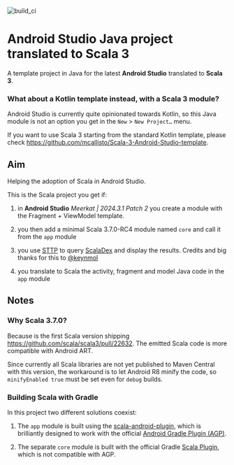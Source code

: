 ![build_ci](https://github.com/mcallisto/Scala-3-Android-Studio-Java-template/actions/workflows/build_ci.yml/badge.svg)
# Android Studio Java project translated to Scala 3

A template project in Java for the latest **Android Studio** translated to **Scala 3**.

### What about a Kotlin template instead, with a Scala 3 module?

Android Studio is currently quite opinionated towards Kotlin,
so this Java module is not an option you get in the `New` > `New Project…` menu.

If you want to use Scala 3 starting from the standard Kotlin template,
please check https://github.com/mcallisto/Scala-3-Android-Studio-template.

## Aim

Helping the adoption of Scala in Android Studio.

This is the Scala project you get if:

1. in **Android Studio** _Meerkat | 2024.3.1 Patch 2_ you create a module with the Fragment + ViewModel template.

2. you then add a minimal Scala 3.7.0-RC4 module named `core` and call it from the `app` module

3. you use [STTP](https://github.com/softwaremill/sttp) to query [ScalaDex](https://index.scala-lang.org/)
   and display the results. Credits and big thanks for this to [@keynmol](https://github.com/keynmol)

4. you translate to Scala the activity, fragment and model Java code in the `app` module

## Notes

### Why Scala 3.7.0?

Because is the first Scala version shipping https://github.com/scala/scala3/pull/22632.
The emitted Scala code is more compatible with Android ART.

Since currently all Scala libraries are not yet published to Maven Central with this version,
the workaround is to let Android R8 minify the code,
so `minifyEnabled true` must be set even for `debug` builds.

### Building Scala with Gradle

In this project two different solutions coexist:

1. The `app` module is built using the [scala-android-plugin](https://github.com/onsqcorp/scala-android-plugin),
which is brilliantly designed to work with the official
[Android Gradle Plugin (AGP)](https://mvnrepository.com/artifact/com.android.tools.build/gradle/8.9.2).

2. The separate `core` module is built with the official Gradle
[Scala Plugin](https://docs.gradle.org/current/userguide/scala_plugin.html),
which is not compatible with AGP.
